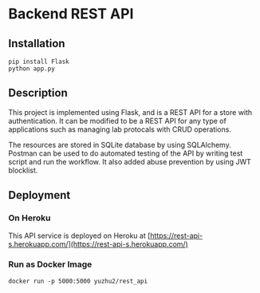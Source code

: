 # Backend REST API
## Installation
```
pip install Flask
python app.py
```

## Description
This project is implemented using Flask, and is a REST API for a store with authentication. It can be modified to be a REST API for any type of applications such as managing lab protocals with CRUD operations. 

The resources are stored in SQLite database by using SQLAlchemy. Postman can be used to do automated testing of the API by writing test script and run the workflow. It also added abuse prevention by using JWT blocklist.

## Deployment
### On Heroku
This API service is deployed on Heroku at [https://rest-api-s.herokuapp.com/](https://rest-api-s.herokuapp.com/)

### Run as Docker Image
```
docker run -p 5000:5000 yuzhu2/rest_api
```
